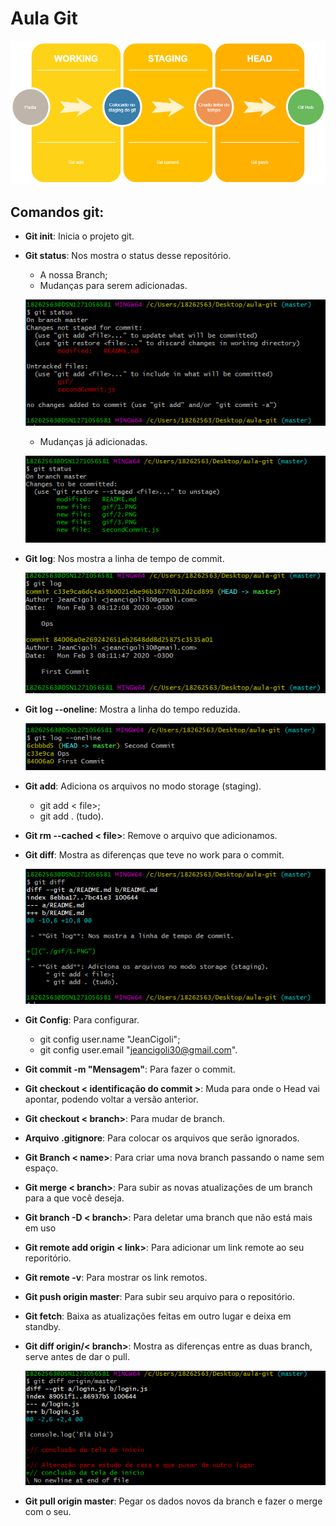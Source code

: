 # Aula Git 

![](/gif/git.png)

## Comandos git:

- **Git init**: Inicia o projeto git.

- **Git status**: Nos mostra o status desse repositório.
    * A nossa Branch;
    * Mudanças para serem adicionadas.

    ![](/gif/2.PNG)

    * Mudanças já adicionadas.

    ![](/gif/4.PNG)
    

- **Git log**: Nos mostra a linha de tempo de commit.

    ![](/gif/1.PNG)

- **Git log --oneline**: Mostra a linha do tempo reduzida.

    ![](/gif/5.PNG)

- **Git add**: Adiciona os arquivos no modo storage (staging).
    * git add < file>;
    * git add . (tudo).

- **Git rm --cached < file>**: Remove o arquivo que adicionamos.

- **Git diff**: Mostra as diferenças que teve no work para o commit.

    ![](/gif/3.PNG)

- **Git Config**: Para configurar.
    * git config user.name "JeanCigoli";
    * git config user.email "jeancigoli30@gmail.com".

- **Git commit -m "Mensagem"**: Para fazer o commit.

- **Git checkout < identificação do commit >**: Muda para onde o Head vai apontar, podendo voltar a versão anterior.

- **Git checkout < branch>**: Para mudar de branch.

- **Arquivo .gitignore**: Para colocar os arquivos que serão ignorados.

- **Git Branch < name>**: Para criar uma nova branch passando o name sem espaço. 

- **Git merge < branch>**: Para subir as novas atualizações de um branch para a que você deseja.

- **Git branch -D < branch>**: Para deletar uma branch que não está mais em uso

- **Git remote add origin < link>**: Para adicionar um link remote ao seu reporitório.

- **Git remote -v**: Para mostrar os link remotos.

- **Git push origin master**: Para subir seu arquivo para o repositório.

- **Git fetch**: Baixa as atualizações feitas em outro lugar e deixa em standby.

- **Git diff origin/< branch>**: Mostra as diferenças entre as duas branch, serve antes de dar o pull.

    ![](/gif/6.PNG)

- **Git pull origin master**: Pegar os dados novos da branch e fazer o merge com o seu.